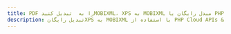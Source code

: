 ---title: PDF را به  تبدیل کنیدMOBIXML، XPS به MOBIXML مبدل رایگان یا PHP SDKdescription: تبدیل رایگانXPS به MOBIXML با استفاده از PHP Cloud APIs & SDK همچنین اسناد PDF را در Cloud ایجاد، ویرایش و رندر کنید.---